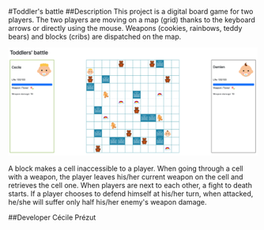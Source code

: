 #Toddler's battle
##Description
This project is a digital board game for two players. 
The two players are moving on a map (grid) thanks to the keyboard arrows or directly using the mouse.
Weapons (cookies, rainbows, teddy bears) and blocks (cribs) are dispatched on the map. 

![Toddler's battle](assets/toddlers_battle_screenshot.png)

A block makes a cell inaccessible to a player.
When going through a cell with a weapon, the player leaves his/her current weapon on the cell and retrieves the cell one.
When players are next to each other, a fight to death starts. 
If a player chooses to defend himself at his/her turn, when attacked, he/she will suffer only half his/her enemy's weapon damage.

##Developer
Cécile Prézut
